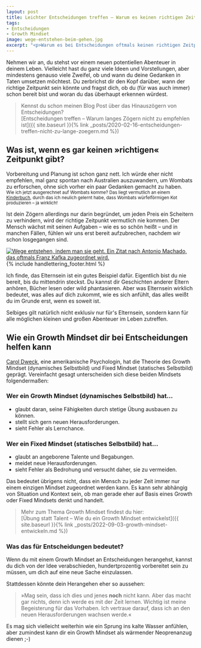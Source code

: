 ```yaml
---
layout: post
title: Leichter Entscheidungen treffen – Warum es keinen richtigen Zeitpunkt braucht und wie dir ein Growth Mindset helfen kann
tags:
- Entscheidungen
- Growth Mindset
image: wege-entstehen-beim-gehen.jpg
excerpt: "<p>Warum es bei Entscheidungen oftmals keinen richtigen Zeitpunkt gibt, was es mit dem Growth Mindset auf sich hat und wie dieses bei Entscheidungen helfen kann.</p>"
---
```


Nehmen wir an, du stehst vor einem neuen potentiellen Abenteuer in deinem Leben.
Vielleicht hast du ganz viele Ideen und Vorstellungen, aber mindestens genauso
viele Zweifel, ob und wann du deine Gedanken in Taten umsetzen möchtest. Du
zerbrichst dir den Kopf darüber, wann der richtige Zeitpunkt sein könnte und
fragst dich, ob du (für was auch immer) schon bereit bist und woran du das
überhaupt erkennen würdest.

> Kennst du schon meinen Blog Post über das Hinauszögern von Entscheidungen?<br/>
> [Entscheidungen treffen – Warum langes Zögern nicht zu empfehlen ist]({{ site.baseurl }}{% link _posts/2020-02-16-entscheidungen-treffen-nicht-zu-lange-zoegern.md %})

## Was ist, wenn es gar keinen »richtigen« Zeitpunkt gibt?

Vorbereitung und Planung ist schon ganz nett. Ich würde eher nicht empfehlen,
mal ganz spontan nach Australien auszuwandern, um Wombats zu erforschen, ohne
sich vorher ein paar Gedanken gemacht zu haben.<br/>
<small>Wie ich jetzt ausgerechnet auf Wombats komme? Das liegt vermutlich an
einem [Kinderbuch](https://twitter.com/FrauLyoner/status/1225489575235198976),
durch das ich neulich gelernt habe, dass Wombats würfelförmigen Kot produzieren
– ja wirklich!</small>

Ist dein Zögern allerdings nur darin begründet, um jeden Preis ein Scheitern zu
verhindern, wird der richtige Zeitpunkt vermutlich nie kommen. Der Mensch wächst
mit seinen Aufgaben – wie es so schön heißt – und in manchen Fällen, fühlen wir
uns erst bereit aufzubrechen, nachdem wir schon losgegangen sind.

[![Wege entstehen, indem man sie geht. Ein Zitat nach Antonio Machado, das oftmals Franz Kafka zugeordnet wird.]({{site.baseurl}}/assets/img/posts/wege-entstehen-beim-gehen.jpg)]({{site.baseurl}}/assets/img/posts/wege-entstehen-beim-gehen.jpg)<br/>
{% include handlettering_footer.html %}

Ich finde, das Elternsein ist ein gutes Beispiel dafür. Eigentlich bist du nie
bereit, bis du mittendrin steckst. Du kannst dir Geschichten anderer Eltern
anhören, Bücher lesen oder wild phantasieren. Aber was Elternsein wirklich
bedeutet, was alles auf dich zukommt, wie es sich anfühlt, das alles weißt du im
Grunde erst, wenn es soweit ist.

Selbiges gilt natürlich nicht exklusiv nur für's Elternsein, sondern kann für
alle möglichen kleinen und großen Abenteuer im Leben zutreffen.

## Wie ein Growth Mindset dir bei Entscheidungen helfen kann

[Carol Dweck](https://en.wikipedia.org/wiki/Carol_Dweck), eine amerikanische
Psychologin, hat die Theorie des Growth Mindset (dynamisches Selbstbild) und
Fixed Mindset (statisches Selbstbild) geprägt.
Vereinfacht gesagt unterscheiden sich diese beiden Mindsets folgendermaßen:

### Wer ein Growth Mindset (dynamisches Selbstbild) hat...
* glaubt daran, seine Fähigkeiten durch stetige Übung ausbauen zu können.
* stellt sich gern neuen Herausforderungen.
* sieht Fehler als Lernchance.

### Wer ein Fixed Mindset (statisches Selbstbild) hat...
* glaubt an angeborene Talente und Begabungen.
* meidet neue Herausforderungen.
* sieht Fehler als Bedrohung und versucht daher, sie zu vermeiden.

Das bedeutet übrigens nicht, dass ein Mensch zu jeder Zeit immer nur einem
einzigen Mindset zugeordnet werden kann. Es kann sehr abhängig von Situation und
Kontext sein, ob man gerade eher auf Basis eines Growth oder Fixed Mindsets
denkt und handelt.

> Mehr zum Thema Growth Mindset findest du hier:<br/>
> [Übung statt Talent – Wie du ein Growth Mindset entwickelst]({{ site.baseurl }}{% link _posts/2022-09-03-growth-mindset-entwickeln.md %})

### Was das für Entscheidungen bedeutet?

Wenn du mit einem Growth Mindset an Entscheidungen herangehst, kannst du dich
von der Idee verabschieden, hundertprozentig vorbereitet sein zu müssen, um dich
auf eine neue Sache einzulassen.

Stattdessen könnte dein Herangehen eher so aussehen:
> »Mag sein, dass ich dies und jenes **noch** nicht kann. Aber das macht gar
> nichts, denn ich werde es mit der Zeit lernen. Wichtig ist meine Begeisterung
> für das Vorhaben. Ich vertraue darauf, dass ich an den neuen Herausforderungen
> wachsen werde.«

Es mag sich vielleicht weiterhin wie ein Sprung ins kalte Wasser anfühlen, aber
zumindest kann dir ein Growth Mindset als wärmender Neoprenanzug dienen ;-)
